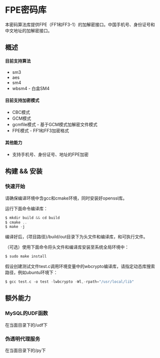 # FPE密码库

本密码算法库提供FPE（FF1和FF3-1）的加解密接口。中国手机号、身份证号和中文地址的加解密接口。

## 概述

#### 目前支持算法

- sm3
- aes
- sm4
- wbsm4 - 白盒SM4

#### 目前支持加密模式

- CBC模式
- GCM模式
- gcmfile模式 - 基于GCM模式加解密文件模式
- FPE模式 - FF1和FF3加密格式

#### 其他能力
- 支持手机号、身份证号、地址的FPE加密



## 构建 && 安装

### 快速开始

请确保编译环境中含gcc和cmake环境，同时安装好openssl库。

运行下面命令编译库：
```asm
$ mkdir build && cd build
$ cmake ..
$ make -j
```
编译好后，{项目路径}/build/out目录下为头文件和编译库，和可执行文件。

（可选）使用下面命令将头文件和编译库安装至系统全局环境中：

```asm
$ sudo make install
```

假设创建测试文件test.c调用环境变量中的wbcrypto编译库，请指定动态库搜索路径，例如ubuntu环境下：

```asm
$ gcc test.c -o test -lwbcrypto -Wl,-rpath="/usr/local/lib"
```



## 额外能力

### MySQL的UDF函数

在当面目录下的/udf下

### 伪透明代理服务

在当面目录下的/py下